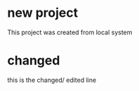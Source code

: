 # new project

This project was created from local system

# changed

this is the changed/ edited line
